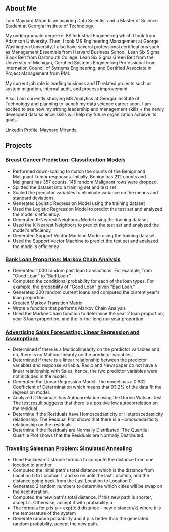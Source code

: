 ## About Me ##
I am Maynard Miranda an aspiring Data Scientist and a Master of Science Student at Georgia Institute of Technology. 

My undergraduate degree is BS Industrial Engineering which I took from Adamson University. Then, I took MS Engineering Management at George Washington University. I also have several professional certifications such as Management Essentials from Harvard Business School, Lean Six Sigma Black Belt from Dartmouth College, Lean Six Sigma Green Belt from the University of Michigan, Certified Systems Engineering Professional from Internation Council of Systems Engineering, and Certified Associate in Project Management from PMI.

My current job role is leading business and IT-related projects such as system migration, internal audit, and process improvement.

Also, I am currently studying MS Analytics at Georgia Institute of Technology and planning to launch my data science career soon. I am excited to see how my strong leadership and management skills + the newly developed data science skills will help my future organization achieve its goals.

LinkedIn Profile: [Maynard Miranda](https://www.linkedin.com/in/maynard-emmanuel-miranda-ab5428169/)

## Projects ##

### [Breast Cancer Prediction: Classification Models](https://github.com/mebmiranda/Breast-Cancer-Prediction/blob/main/Breast%20Cancer%20Prediction%20(Logistic%20Regression%2C%20K-Nearest%20Neighbors%2C%20Support%20Vector%20Machine).ipynb) ###
* Performed down-scaling to match the counts of the Benign and Malignant Tumor responses. Initially, Benign has 212 counts and Malignant has 357 counts. 145 random Malignant rows were dropped. 
* Splitted the dataset into a training set and test set
* Scaled the predictor variables to eliminate variance on the means and standard deviations.
* Generated Logistic Regression Model using the training dataset
* Used the Logistic Regression Model to predict the test set and analyzed the model's efficiency.
* Generated K-Nearest Neighbors Model using the training dataset
* Used the K-Nearest Neighbors to predict the test set and analyzed the model's efficiency
* Generated Support Vector Machine Model using the training dataset
* Used the Support Vector Machine to predict the test set and analyzed the model's efficiency

### [Bank Loan Proportion: Markov Chain Analysis](https://github.com/mebmiranda/Bank-Loan-Portfolio/blob/main/Bank%20Loan%20Portfolio%20Markov%20Analysis.ipynb) ###
* Generated 1,000 random past loan transactions. For example, from "Good Loan" to "Bad Loan."
* Computed the conditional probability for each of the loan types. For example, the probability of "Good Loan" given "Bad Loan."
* Generated 200 random current loans and computed the current year's loan proportion.
* Created Markov Transition Matrix
* Wrote a function that performs Markov Chain Analysis
* Used the Markov Chain function to determine the year 2 loan proportion, year 3 loan proportion, and the in-the-long run year proportion.

### [Advertising Sales Forecasting: Linear Regression and Assumptions](https://github.com/mebmiranda/Linear-Regression-and-Assumptions/blob/main/Advertising%20Dataset%20(Linear%20Regression%20and%20Assumptions).ipynb) ###
* Determined if there is a Multicollinearity on the predictor variables and no, there is no Multicollinearity on the predictor variables. 
* Determined if there is a linear relationship between the predictor variables and response variable. Radio and Newspaper do not have a linear relationship with Sales, hence, the two predictor variables were not included in the model.
* Generated the Linear Regression Model. The model has a 0.932 Coefficient of Determination which means that 93.2% of the data fit the regression model.
* Analyzed if Residuals has Autocorrelation using the Durbin Watson Test. The test result suggests that there is a positive low autocorrelation on the residual.
* Determine if the Residuals have Homoscedasticity or Heteroscedasticity relationship. The Residual Plot shows that there is a Homoscedasticity relationship on the residuals.
* Determine if the Residuals are Normally Distributed. The Quartile-Quartile Plot shows that the Residuals are Normally Distributed.

### [Traveling Salesman Problem: Simulated Annealing](https://github.com/mebmiranda/Traveling-Salesman-Problem/blob/main/Traveling%20Salesperson%20Problem%20-%20Simulated%20Annealing%20.ipynb) ###
* Used Euclidean Distance formula to compute the distance from one location to another.
* Computed the initial path's total distance which is the distance from Location 0 to Location 1, and so on until the last Location, and the distance going back from the Last Location to Location 0.
* Generated 2 random numbers to determine which cities will be swap on the next iteration. 
* Computed the new path's total distance. If this new path is shorter, accept it. Otherwise, accept it with probability p
* The formula for p is p = exp((old distance - new distance)/k) where k is the temperature of the system
* Generate random probability and if p is better than the generated random probability, accept the new path.

